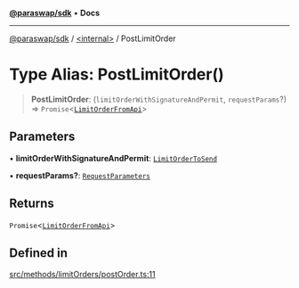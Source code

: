 [**@paraswap/sdk**](../../README.md) • **Docs**

***

[@paraswap/sdk](../../globals.md) / [\<internal\>](../README.md) / PostLimitOrder

# Type Alias: PostLimitOrder()

> **PostLimitOrder**: (`limitOrderWithSignatureAndPermit`, `requestParams`?) => `Promise`\<[`LimitOrderFromApi`](../../type-aliases/LimitOrderFromApi.md)\>

## Parameters

• **limitOrderWithSignatureAndPermit**: [`LimitOrderToSend`](../../type-aliases/LimitOrderToSend.md)

• **requestParams?**: [`RequestParameters`](RequestParameters.md)

## Returns

`Promise`\<[`LimitOrderFromApi`](../../type-aliases/LimitOrderFromApi.md)\>

## Defined in

[src/methods/limitOrders/postOrder.ts:11](https://github.com/paraswap/paraswap-sdk/blob/master/src/methods/limitOrders/postOrder.ts#L11)
